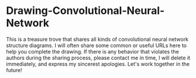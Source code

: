 # Drawing-Convolutional-Neural-Network
This is a treasure trove that shares all kinds of convolutional neural network structure diagrams. I will often share some common or useful URLs here to help you complete the drawing.
If there is any behavior that violates the authors during the sharing process, please contact me in time, I will delete it immediately, and express my sincerest apologies. Let's work together in the future!
